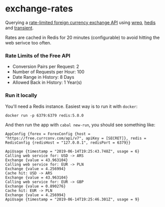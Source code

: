 exchange-rates
==============

Querying a [rate-limited foreign currency exchange API](https://free.currencyconverterapi.com/) using [wreq](http://hackage.haskell.org/package/wreq), [hedis](https://github.com/informatikr/hedis) and [transient](http://hackage.haskell.org/package/transient).

Rates are cached in Redis for 20 minutes (configurable) to avoid hitting the web serivce too often.

### Rate Limits of the Free API

- Conversion Pairs per Request: 2
- Number of Requests per Hour: 100
- Date Range in History: 8 Days
- Allowed Back in History: 1 Year(s)

### Run it locally

You'll need a Redis instance. Easiest way is to run it with `docker`:

```
docker run -p 6379:6379 redis:5.0.0
```

And then run the app with `cabal new-run`, you should see something like:

```
AppConfig {forex = ForexConfig {host = "https://free.currconv.com/api/v7", apiKey = [SECRET]}, redis = RedisConfig {redisHost = "127.0.0.1", redisPort = 6379}}

ApiUsage {timestamp = "2019-06-14T19:25:43.748Z", usage = 6}
Calling web service for: USD -> ARS
Exchange {value = 43.963104}
Calling web service for: EUR -> PLN
Exchange {value = 4.256994}
Cache hit: USD -> ARS
Exchange {value = 43.963104}
Calling web service for: EUR -> GBP
Exchange {value = 0.890276}
Cache hit: EUR -> PLN
Exchange {value = 4.256994}
ApiUsage {timestamp = "2019-06-14T19:25:46.301Z", usage = 9}
```
